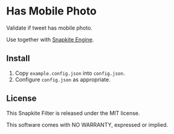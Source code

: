 # Has Mobile Photo

Validate if tweet has mobile photo.

Use together with [Snapkite Engine](https://github.com/fedosejev/snapkite-engine).

## Install

1. Copy `example.config.json` into `config.json`.
2. Configure `config.json` as appropriate.

## License

This Snapkite Filter is released under the MIT license.

This software comes with NO WARRANTY, expressed or implied.
